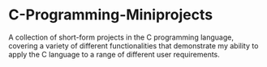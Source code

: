 # C-Programming-Miniprojects
A collection of short-form projects in the C programming language, covering a variety of different functionalities that demonstrate my ability to apply the C language to a range of different user requirements.
